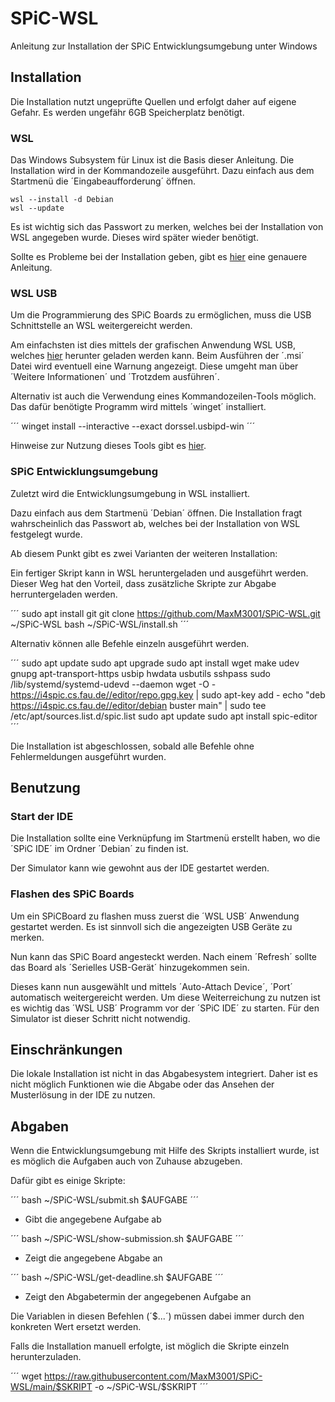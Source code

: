 # SPiC-WSL

Anleitung zur Installation der SPiC Entwicklungsumgebung unter Windows

## Installation

Die Installation nutzt ungeprüfte Quellen und erfolgt daher auf eigene Gefahr.
Es werden ungefähr 6GB Speicherplatz benötigt.

### WSL

Das Windows Subsystem für Linux ist die Basis dieser Anleitung.
Die Installation wird in der Kommandozeile ausgeführt.
Dazu einfach aus dem Startmenü die ´Eingabeaufforderung´ öffnen.

```
wsl --install -d Debian
wsl --update
```

Es ist wichtig sich das Passwort zu merken, welches bei der Installation von WSL angegeben wurde.
Dieses wird später wieder benötigt.

Sollte es Probleme bei der Installation geben, gibt es [hier](https://learn.microsoft.com/de-de/windows/wsl/install) eine genauere Anleitung.

### WSL USB

Um die Programmierung des SPiC Boards zu ermöglichen, muss die USB Schnittstelle an WSL weitergereicht werden.

Am einfachsten ist dies mittels der grafischen Anwendung WSL USB, welches [hier](https://gitlab.com/alelec/wsl-usb-gui/-/releases) herunter geladen werden kann.
Beim Ausführen der ´.msi´ Datei wird eventuell eine Warnung angezeigt.
Diese umgeht man über ´Weitere Informationen´ und ´Trotzdem ausführen´.

Alternativ ist auch die Verwendung eines Kommandozeilen-Tools möglich.
Das dafür benötigte Programm wird mittels ´winget´ installiert.

´´´
winget install --interactive --exact dorssel.usbipd-win
´´´

Hinweise zur Nutzung dieses Tools gibt es [hier](https://learn.microsoft.com/de-de/windows/wsl/connect-usb#attach-a-usb-device).

### SPiC Entwicklungsumgebung

Zuletzt wird die Entwicklungsumgebung in WSL installiert.

Dazu einfach aus dem Startmenü ´Debian´ öffnen.
Die Installation fragt wahrscheinlich das Passwort ab, welches bei der Installation von WSL festgelegt wurde.

Ab diesem Punkt gibt es zwei Varianten der weiteren Installation:

Ein fertiger Skript kann in WSL heruntergeladen und ausgeführt werden.
Dieser Weg hat den Vorteil, dass zusätzliche Skripte zur Abgabe herruntergeladen werden.

´´´
sudo apt install git
git clone https://github.com/MaxM3001/SPiC-WSL.git ~/SPiC-WSL
bash ~/SPiC-WSL/install.sh
´´´

Alternativ können alle Befehle einzeln ausgeführt werden.

´´´
sudo apt update
sudo apt upgrade
sudo apt install wget make udev gnupg apt-transport-https usbip hwdata usbutils sshpass
sudo /lib/systemd/systemd-udevd --daemon
wget -O - https://i4spic.cs.fau.de//editor/repo.gpg.key | sudo apt-key add -
echo "deb https://i4spic.cs.fau.de//editor/debian buster main" | sudo tee /etc/apt/sources.list.d/spic.list
sudo apt update
sudo apt install spic-editor
´´´

Die Installation ist abgeschlossen, sobald alle Befehle ohne Fehlermeldungen ausgeführt wurden.

## Benutzung

### Start der IDE

Die Installation sollte eine Verknüpfung im Startmenü erstellt haben, wo die ´SPiC IDE´ im Ordner ´Debian´ zu finden ist.

Der Simulator kann wie gewohnt aus der IDE gestartet werden.

### Flashen des SPiC Boards

Um ein SPiCBoard zu flashen muss zuerst die ´WSL USB´ Anwendung gestartet werden.
Es ist sinnvoll sich die angezeigten USB Geräte zu merken.

Nun kann das SPiC Board angesteckt werden.
Nach einem ´Refresh´ sollte das Board als ´Serielles USB-Gerät´ hinzugekommen sein.

Dieses kann nun ausgewählt und mittels ´Auto-Attach Device´, ´Port´ automatisch weitergereicht werden.
Um diese Weiterreichung zu nutzen ist es wichtig das ´WSL USB´ Programm vor der ´SPiC IDE´ zu starten.
Für den Simulator ist dieser Schritt nicht notwendig.

## Einschränkungen

Die lokale Installation ist nicht in das Abgabesystem integriert.
Daher ist es nicht möglich Funktionen wie die Abgabe oder das Ansehen der Musterlösung in der IDE zu nutzen.

## Abgaben

Wenn die Entwicklungsumgebung mit Hilfe des Skripts installiert wurde, ist es möglich die Aufgaben auch von Zuhause abzugeben.

Dafür gibt es einige Skripte:

´´´
bash ~/SPiC-WSL/submit.sh $AUFGABE
´´´

- Gibt die angegebene Aufgabe ab

´´´
bash ~/SPiC-WSL/show-submission.sh $AUFGABE
´´´

- Zeigt die angegebene Abgabe an

´´´
bash ~/SPiC-WSL/get-deadline.sh $AUFGABE
´´´

- Zeigt den Abgabetermin der angegebenen Aufgabe an

Die Variablen in diesen Befehlen (´$...´) müssen dabei immer durch den konkreten Wert ersetzt werden.

Falls die Installation manuell erfolgte, ist möglich die Skripte einzeln herunterzuladen.

´´´
wget https://raw.githubusercontent.com/MaxM3001/SPiC-WSL/main/$SKRIPT -o ~/SPiC-WSL/$SKRIPT
´´´
